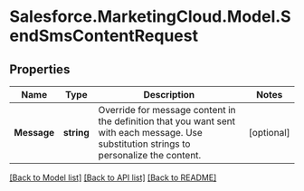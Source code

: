 # Salesforce.MarketingCloud.Model.SendSmsContentRequest
## Properties

Name | Type | Description | Notes
------------ | ------------- | ------------- | -------------
**Message** | **string** | Override for message content in the definition that you want sent with each message. Use substitution strings to personalize the content. | [optional] 

[[Back to Model list]](../README.md#documentation-for-models) [[Back to API list]](../README.md#documentation-for-api-endpoints) [[Back to README]](../README.md)

